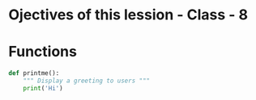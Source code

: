 # Ojectives of this lession - Class - 8
# Functions

```py
def printme():
    """ Display a greeting to users """
    print('Hi')
```
